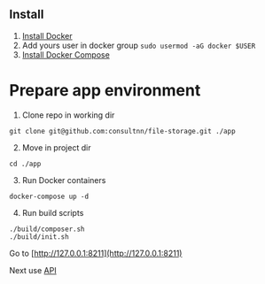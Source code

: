 ## Install

1. [Install Docker](https://github.com/docker/docker/releases)
2. Add yours user in docker group
    `sudo usermod -aG docker $USER`
3. [Install Docker Compose](https://github.com/docker/compose/releases)

Prepare app environment
===========
1. Clone repo in working dir

`git clone git@github.com:consultnn/file-storage.git ./app` 

2. Move in project dir

`cd ./app`

3. Run Docker containers

`docker-compose up -d`

4. Run build scripts  

``` 
./build/composer.sh 
./build/init.sh 
```  
    
Go to
[http://127.0.0.1:8211](http://127.0.0.1:8211)

Next use [API](./api.md)